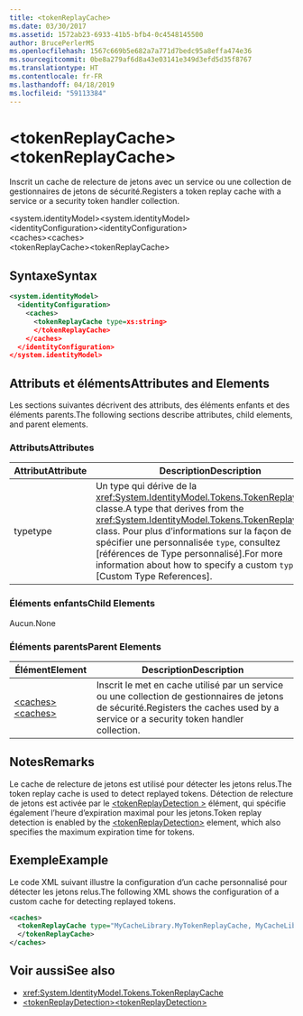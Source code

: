 ```yaml
---
title: <tokenReplayCache>
ms.date: 03/30/2017
ms.assetid: 1572ab23-6933-41b5-bfb4-0c4548145500
author: BrucePerlerMS
ms.openlocfilehash: 1567c669b5e682a7a771d7bedc95a8effa474e36
ms.sourcegitcommit: 0be8a279af6d8a43e03141e349d3efd5d35f8767
ms.translationtype: HT
ms.contentlocale: fr-FR
ms.lasthandoff: 04/18/2019
ms.locfileid: "59113384"
---
```

# <a name="tokenreplaycache"></a><span data-ttu-id="ad0e6-101">\<tokenReplayCache></span><span class="sxs-lookup"><span data-stu-id="ad0e6-101">\<tokenReplayCache></span></span>
<span data-ttu-id="ad0e6-102">Inscrit un cache de relecture de jetons avec un service ou une collection de gestionnaires de jetons de sécurité.</span><span class="sxs-lookup"><span data-stu-id="ad0e6-102">Registers a token replay cache with a service or a security token handler collection.</span></span>  
  
 <span data-ttu-id="ad0e6-103">\<system.identityModel></span><span class="sxs-lookup"><span data-stu-id="ad0e6-103">\<system.identityModel></span></span>  
<span data-ttu-id="ad0e6-104">\<identityConfiguration></span><span class="sxs-lookup"><span data-stu-id="ad0e6-104">\<identityConfiguration></span></span>  
<span data-ttu-id="ad0e6-105">\<caches></span><span class="sxs-lookup"><span data-stu-id="ad0e6-105">\<caches></span></span>  
<span data-ttu-id="ad0e6-106">\<tokenReplayCache></span><span class="sxs-lookup"><span data-stu-id="ad0e6-106">\<tokenReplayCache></span></span>  
  
## <a name="syntax"></a><span data-ttu-id="ad0e6-107">Syntaxe</span><span class="sxs-lookup"><span data-stu-id="ad0e6-107">Syntax</span></span>  
  
```xml  
<system.identityModel>  
  <identityConfiguration>  
    <caches>  
      <tokenReplayCache type=xs:string>  
      </tokenReplayCache>  
    </caches>  
  </identityConfiguration>  
</system.identityModel>  
```  
  
## <a name="attributes-and-elements"></a><span data-ttu-id="ad0e6-108">Attributs et éléments</span><span class="sxs-lookup"><span data-stu-id="ad0e6-108">Attributes and Elements</span></span>  
 <span data-ttu-id="ad0e6-109">Les sections suivantes décrivent des attributs, des éléments enfants et des éléments parents.</span><span class="sxs-lookup"><span data-stu-id="ad0e6-109">The following sections describe attributes, child elements, and parent elements.</span></span>  
  
### <a name="attributes"></a><span data-ttu-id="ad0e6-110">Attributs</span><span class="sxs-lookup"><span data-stu-id="ad0e6-110">Attributes</span></span>  
  
|<span data-ttu-id="ad0e6-111">Attribut</span><span class="sxs-lookup"><span data-stu-id="ad0e6-111">Attribute</span></span>|<span data-ttu-id="ad0e6-112">Description</span><span class="sxs-lookup"><span data-stu-id="ad0e6-112">Description</span></span>|  
|---------------|-----------------|  
|<span data-ttu-id="ad0e6-113">type</span><span class="sxs-lookup"><span data-stu-id="ad0e6-113">type</span></span>|<span data-ttu-id="ad0e6-114">Un type qui dérive de la <xref:System.IdentityModel.Tokens.TokenReplayCache> classe.</span><span class="sxs-lookup"><span data-stu-id="ad0e6-114">A type that derives from the <xref:System.IdentityModel.Tokens.TokenReplayCache> class.</span></span> <span data-ttu-id="ad0e6-115">Pour plus d’informations sur la façon de spécifier une personnalisée `type`, consultez [références de Type personnalisé].</span><span class="sxs-lookup"><span data-stu-id="ad0e6-115">For more information about how to specify a custom `type`, see [Custom Type References].</span></span>
  
### <a name="child-elements"></a><span data-ttu-id="ad0e6-116">Éléments enfants</span><span class="sxs-lookup"><span data-stu-id="ad0e6-116">Child Elements</span></span>  
 <span data-ttu-id="ad0e6-117">Aucun.</span><span class="sxs-lookup"><span data-stu-id="ad0e6-117">None</span></span>  
  
### <a name="parent-elements"></a><span data-ttu-id="ad0e6-118">Éléments parents</span><span class="sxs-lookup"><span data-stu-id="ad0e6-118">Parent Elements</span></span>  
  
|<span data-ttu-id="ad0e6-119">Élément</span><span class="sxs-lookup"><span data-stu-id="ad0e6-119">Element</span></span>|<span data-ttu-id="ad0e6-120">Description</span><span class="sxs-lookup"><span data-stu-id="ad0e6-120">Description</span></span>|  
|-------------|-----------------|  
|[<span data-ttu-id="ad0e6-121">\<caches></span><span class="sxs-lookup"><span data-stu-id="ad0e6-121">\<caches></span></span>](../../../../../docs/framework/configure-apps/file-schema/windows-identity-foundation/caches.md)|<span data-ttu-id="ad0e6-122">Inscrit le met en cache utilisé par un service ou une collection de gestionnaires de jetons de sécurité.</span><span class="sxs-lookup"><span data-stu-id="ad0e6-122">Registers the caches used by a service or a security token handler collection.</span></span>|  
  
## <a name="remarks"></a><span data-ttu-id="ad0e6-123">Notes</span><span class="sxs-lookup"><span data-stu-id="ad0e6-123">Remarks</span></span>  
 <span data-ttu-id="ad0e6-124">Le cache de relecture de jetons est utilisé pour détecter les jetons relus.</span><span class="sxs-lookup"><span data-stu-id="ad0e6-124">The token replay cache is used to detect replayed tokens.</span></span> <span data-ttu-id="ad0e6-125">Détection de relecture de jetons est activée par le [ \<tokenReplayDetection >](../../../../../docs/framework/configure-apps/file-schema/windows-identity-foundation/tokenreplaydetection.md) élément, qui spécifie également l’heure d’expiration maximal pour les jetons.</span><span class="sxs-lookup"><span data-stu-id="ad0e6-125">Token replay detection is enabled by the [\<tokenReplayDetection>](../../../../../docs/framework/configure-apps/file-schema/windows-identity-foundation/tokenreplaydetection.md) element, which also specifies the maximum expiration time for tokens.</span></span>  
  
## <a name="example"></a><span data-ttu-id="ad0e6-126">Exemple</span><span class="sxs-lookup"><span data-stu-id="ad0e6-126">Example</span></span>  
 <span data-ttu-id="ad0e6-127">Le code XML suivant illustre la configuration d’un cache personnalisé pour détecter les jetons relus.</span><span class="sxs-lookup"><span data-stu-id="ad0e6-127">The following XML shows the configuration of a custom cache for detecting replayed tokens.</span></span>  
  
```xml  
<caches>  
  <tokenReplayCache type="MyCacheLibrary.MyTokenReplayCache, MyCacheLibrary">  
  </tokenReplayCache>  
</caches>  
```  
  
## <a name="see-also"></a><span data-ttu-id="ad0e6-128">Voir aussi</span><span class="sxs-lookup"><span data-stu-id="ad0e6-128">See also</span></span>

- <xref:System.IdentityModel.Tokens.TokenReplayCache>
- [<span data-ttu-id="ad0e6-129">\<tokenReplayDetection></span><span class="sxs-lookup"><span data-stu-id="ad0e6-129">\<tokenReplayDetection></span></span>](../../../../../docs/framework/configure-apps/file-schema/windows-identity-foundation/tokenreplaydetection.md)

